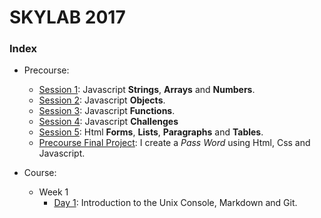 # SKYLAB 2017

### Index

* Precourse: 
    * [Session 1](https://github.com/Micheloncio/Skylab/tree/master/Precourse/Session_1): Javascript **Strings**, **Arrays** and **Numbers**.
    * [Session 2](https://github.com/Micheloncio/Skylab/tree/master/Precourse/Session_2): Javascript **Objects**.
    * [Session 3](https://github.com/Micheloncio/Skylab/tree/master/Precourse/Session_3): Javascript **Functions**.
    * [Session 4](https://github.com/Micheloncio/Skylab/tree/master/Precourse/Session_4): Javascript **Challenges**
    * [Session 5](https://github.com/Micheloncio/Skylab/tree/master/Precourse/Session_5): Html **Forms**, **Lists**, **Paragraphs** and **Tables**.
    * [Precourse Final Project](https://github.com/Micheloncio/Skylab/tree/master/Precourse/Precourse_Final_Project): I create a _Pass Word_ using Html, Css and Javascript.

* Course:
    * Week 1
        - [Day 1](https://github.com/Micheloncio/Skylab/tree/master/Course/Week_1/Day_1): Introduction to the Unix Console, Markdown and Git.

